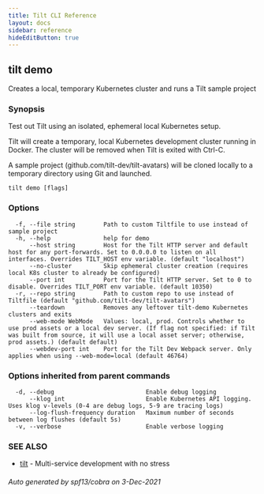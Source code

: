 ```yaml
---
title: Tilt CLI Reference
layout: docs
sidebar: reference
hideEditButton: true
---
```

## tilt demo

Creates a local, temporary Kubernetes cluster and runs a Tilt sample project

### Synopsis

Test out Tilt using an isolated, ephemeral local Kubernetes setup.

Tilt will create a temporary, local Kubernetes development cluster running in Docker.
The cluster will be removed when Tilt is exited with Ctrl-C.

A sample project (github.com/tilt-dev/tilt-avatars) will be cloned locally to a temporary directory using Git and launched. 


```
tilt demo [flags]
```

### Options

```
  -f, --file string        Path to custom Tiltfile to use instead of sample project
  -h, --help               help for demo
      --host string        Host for the Tilt HTTP server and default host for any port-forwards. Set to 0.0.0.0 to listen on all interfaces. Overrides TILT_HOST env variable. (default "localhost")
      --no-cluster         Skip ephemeral cluster creation (requires local K8s cluster to already be configured)
      --port int           Port for the Tilt HTTP server. Set to 0 to disable. Overrides TILT_PORT env variable. (default 10350)
  -r, --repo string        Path to custom repo to use instead of Tiltfile (default "github.com/tilt-dev/tilt-avatars")
      --teardown           Removes any leftover tilt-demo Kubernetes clusters and exits
      --web-mode WebMode   Values: local, prod. Controls whether to use prod assets or a local dev server. (If flag not specified: if Tilt was built from source, it will use a local asset server; otherwise, prod assets.) (default default)
      --webdev-port int    Port for the Tilt Dev Webpack server. Only applies when using --web-mode=local (default 46764)
```

### Options inherited from parent commands

```
  -d, --debug                          Enable debug logging
      --klog int                       Enable Kubernetes API logging. Uses klog v-levels (0-4 are debug logs, 5-9 are tracing logs)
      --log-flush-frequency duration   Maximum number of seconds between log flushes (default 5s)
  -v, --verbose                        Enable verbose logging
```

### SEE ALSO

* [tilt](tilt.html)	 - Multi-service development with no stress

###### Auto generated by spf13/cobra on 3-Dec-2021
